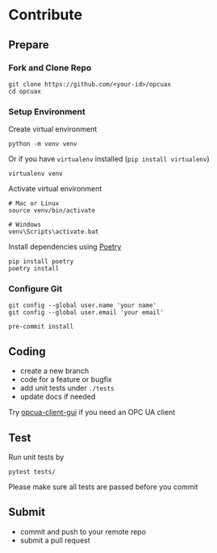 # Contribute

## Prepare

### Fork and Clone Repo

```shell
git clone https://github.com/<your-id>/opcuax
cd opcuax
```

### Setup Environment

Create virtual environment

```shell
python -m venv venv
```

Or if you have `virtualenv` installed (`pip install virtualenv`)

```shell
virtualenv venv
```

Activate virtual environment

```shell
# Mac or Linux
source venv/bin/activate

# Windows
venv\Scripts\activate.bat
```

Install dependencies using [Poetry](https://python-poetry.org/docs/)

```shell
pip install poetry
poetry install
```

### Configure Git

```shell
git config --global user.name 'your name'
git config --global user.email 'your email'

pre-commit install
```

## Coding

* create a new branch
* code for a feature or bugfix
* add unit tests under `./tests`
* update docs if needed

Try [opcua-client-gui](https://github.com/FreeOpcUa/opcua-client-gui) if you need an OPC UA client

## Test

Run unit tests by

```shell
pytest tests/
```

Please make sure all tests are passed before you commit

## Submit

* commit and push to your remote repo
* submit a pull request
